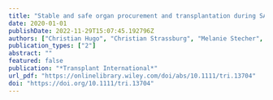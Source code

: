 ```yaml
---
title: "Stable and safe organ procurement and transplantation during SARS-CoV-2 pandemic in Germany"
date: 2020-01-01
publishDate: 2022-11-29T15:07:45.192796Z
authors: ["Christian Hugo", "Christian Strassburg", "Melanie Stecher", "Axel Rahmel"]
publication_types: ["2"]
abstract: ""
featured: false
publication: "*Transplant International*"
url_pdf: "https://onlinelibrary.wiley.com/doi/abs/10.1111/tri.13704"
doi: "https://doi.org/10.1111/tri.13704"
---
```


